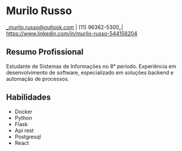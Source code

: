 # Murilo Russo
_murilo.russo@outlook.com | (11) 96362-5300_| https://www.linkedin.com/in/murilo-russo-544158204
 
 ## Resumo Profissional
Estudante de Sistemas de Informações no 8° periodo. Experiência em desenvolvimento de software, especializado em soluções backend e automação de processos.

## Habilidades
- Docker
- Python
- Flask
- Api rest
- Postgresql
- React

